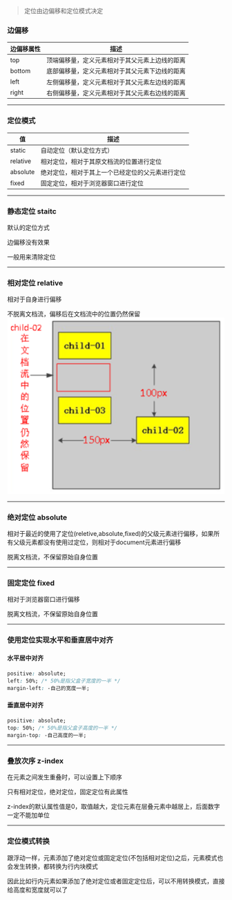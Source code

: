 > 定位由边偏移和定位模式决定

### 边偏移

| 边偏移属性 | 描述                                           |
| ---------- | ---------------------------------------------- |
| top        | 顶端偏移量，定义元素相对于其父元素上边线的距离 |
| bottom     | 底部偏移量，定义元素相对于其父元素下边线的距离 |
| left       | 左侧偏移量，定义元素相对于其父元素左边线的距离 |
| right      | 右侧偏移量，定义元素相对于其父元素右边线的距离 |

---------------------------------------------------------

### 定位模式

| 值       | 描述                                             |
| -------- | ------------------------------------------------ |
| static   | 自动定位（默认定位方式）                         |
| relative | 相对定位，相对于其原文档流的位置进行定位         |
| absolute | 绝对定位，相对于其上一个已经定位的父元素进行定位 |
| fixed    | 固定定位，相对于浏览器窗口进行定位               |

------------------------------

### 静态定位 staitc

默认的定位方式

边偏移没有效果

一般用来清除定位

---------------------------------------------------

### 相对定位 relative

相对于自身进行偏移

不脱离文档流，偏移后在文档流中的位置仍然保留
![](./images/position_relative.png)

-------------------------------

### 绝对定位 absolute

相对于最近的使用了定位(reletive,absolute,fixed)的父级元素进行偏移，如果所有父级元素都没有使用过定位，则相对于document元素进行偏移

脱离文档流，不保留原始自身位置

-------------------------------------

### 固定定位 fixed

相对于浏览器窗口进行偏移

脱离文档流，不保留原始自身位置

----------------------------------------------------

### 使用定位实现水平和垂直居中对齐

#### 水平居中对齐

```css
positive: absolute;
left: 50%; /* 50%是指父盒子宽度的一半 */
margin-left: -自己的宽度一半;
```

#### 垂直居中对齐

```css
positive: absolute;
top: 50%; /* 50%是指父盒子高度的一半 */
margin-top: -自己高度的一半;
```

-------------------------------------------

### 叠放次序 z-index

在元素之间发生重叠时，可以设置上下顺序

只有相对定位，绝对定位，固定定位有此属性

z-index的默认属性值是0，取值越大，定位元素在层叠元素中越居上，后面数字一定不能加单位

--------------------------------------------

### 定位模式转换

跟浮动一样，元素添加了绝对定位或固定定位(不包括相对定位)之后，元素模式也会发生转换，都转换为行内块模式

因此比如行内元素如果添加了绝对定位或者固定定位后，可以不用转换模式，直接给高度和宽度就可以了